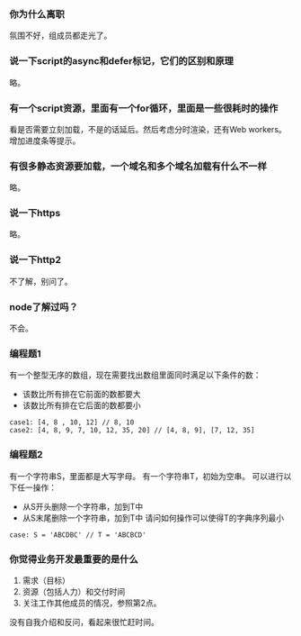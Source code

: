 
### 你为什么离职
氛围不好，组成员都走光了。

### 说一下script的async和defer标记，它们的区别和原理
略。

### 有一个script资源，里面有一个for循环，里面是一些很耗时的操作
看是否需要立刻加载，不是的话延后。然后考虑分时渲染，还有Web workers。
增加进度条等提示。

### 有很多静态资源要加载，一个域名和多个域名加载有什么不一样
略。

### 说一下https
略。

### 说一下http2
不了解，别问了。

### node了解过吗？
不会。

### 编程题1
有一个整型无序的数组，现在需要找出数组里面同时满足以下条件的数：
- 该数比所有排在它前面的数都要大
- 该数比所有排在它后面的数都要小
```text
case1: [4, 8 , 10, 12] // 8, 10
case2: [4, 8, 9, 7, 10, 12, 35, 20] // [4, 8, 9], [7, 12, 35]
```

### 编程题2
有一个字符串S，里面都是大写字母。
有一个字符串T，初始为空串。
可以进行以下任一操作：
- 从S开头删除一个字符串，加到T中
- 从S末尾删除一个字符串，加到T中
请问如何操作可以使得T的字典序列最小
```text
case: S = 'ABCDBC' // T = 'ABCBCD'
```

### 你觉得业务开发最重要的是什么
1. 需求（目标）
2. 资源（包括人力）和交付时间
3. 关注工作其他成员的情况，参照第2点。

没有自我介绍和反问，看起来很忙赶时间。
